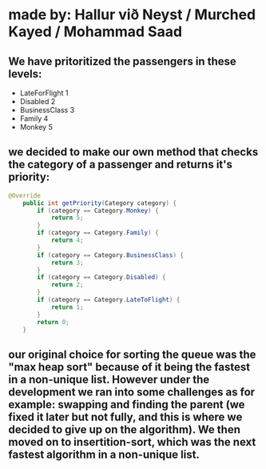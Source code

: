 <h1>made by: Hallur við Neyst / Murched Kayed / Mohammad Saad</h1>

<h2>We have pritoritized the passengers in these levels:</h2>
<ul>
  <li>LateForFlight 1</li>
  <li>Disabled 2</li>
  <li>BusinessClass 3</li>
  <li>Family 4</li>
  <li>Monkey 5</li>
</ul>

<h2>we decided to make our own method that checks the category of a passenger and returns it's priority:</h2>

```java
@Override
    public int getPriority(Category category) {
        if (category == Category.Monkey) {
            return 5;
        }
        if (category == Category.Family) {
            return 4;
        }
        if (category == Category.BusinessClass) {
            return 3;
        }
        if (category == Category.Disabled) {
            return 2;
        }
        if (category == Category.LateToFlight) {
            return 1;
        }
        return 0;
    }
```

<h2>our original choice for sorting the queue was the "max heap sort" because of it being the fastest in a non-unique list. However
  under the development we ran into some challenges as for example: swapping and finding the parent (we fixed it later but not fully, and this is where we decided to give up on the algorithm). We then moved on to insertition-sort, which was the next fastest algorithm in a non-unique list.
  </2>
